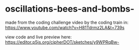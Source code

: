 # oscillations-bees-and-bombs-

made from the coding challenge video by the coding train in:
https://www.youtube.com/watch?v=H81Tdrmz2LA&t=739s

view code and live preview here:
https://editor.p5js.org/cipherDOT/sketches/y9WPRqBw-
